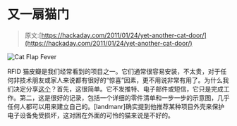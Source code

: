 # 又一扇猫门

> 原文:[https://hackaday.com/2011/01/24/yet-another-cat-door/](https://hackaday.com/2011/01/24/yet-another-cat-door/)

![Cat Flap Fever](../Images/97398f901dea706a9435bbc8ab4e7c54.png "Cat Flap Fever")

RFID 猫皮瓣是我们经常看到的项目之一。它们通常很容易安装，不太贵，对于任何非技术朋友或家人来说都有很好的“惊喜”因素，更不用说非常有用了。为什么我们决定分享[这个](http://www.instructables.com/id/RFID-cat-door/)？首先，这很简单。它不发推特、电子邮件或短信，它只是完成工作。第二，这是很好的记录，包括一个详细的零件清单和一步一步的示意图，几乎任何人都可以用来建立自己的。[landmanr]确实提到他推荐某种项目外壳来保护电子设备免受损坏，这对困在外面的可怜的猫来说是不好的。